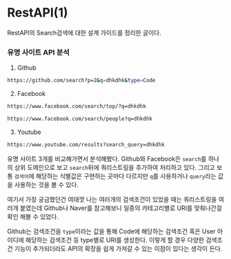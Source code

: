 # RestAPI(1) 

RestAPI의 Search검색에 대한 설계 가이드를 정리한 글이다.

### 유명 사이트 API 분석

1. Github   
~~~bash
https://github.com/search?p=2&q=dhkdhk&type=Code
~~~

2. Facebook
~~~bash
https://www.facebook.com/search/top/?q=dhkdhk

https://www.facebook.com/search/people?q=dhkdhk
~~~

3. Youtube
~~~bash
https://www.youtube.com/results?search_query=dhkdhk
~~~

유명 사이트 3개를 비교해가면서 분석해봤다. Github와 Facebook은 `search`를 하나의 상위 도메인으로 보고 `search`뒤에 쿼리스트링을 추가하여 처리하고 있다. 그리고 보통 `검색어`에 해당하는 식별값은 구현하는 곳마다 다르지만 `q`를 사용하거나 `query`라는 값을 사용하는 것을 볼 수 있다. 


여기서 가장 궁금했던건 여태껏 나는 여러개의 검색조건이 있었을 때는 쿼리스트링을 여러개 붙였는데 Github나 Naver를 참고해보니 일종의 카테고리별로 URI를 맞춰나간걸 확인 해볼 수 있었다. 

Github는 검색조건을  `type`이라는 값을 통해 Code에 해당하는 검색조건 혹은 User 아이디에 해당하는 검색조건 등 type별로 URI를 생성한다. 이렇게 할 경우 다양한 검색조건 기능이 추가되더라도 API의 확장을 쉽게 가져갈 수 있는 이점이 있다는 생각이 든다. 



